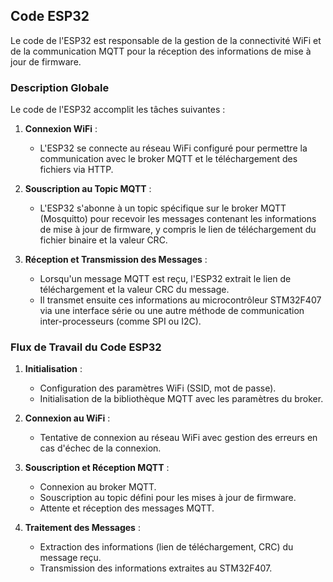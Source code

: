 ## Code ESP32

Le code de l'ESP32 est responsable de la gestion de la connectivité WiFi et de la communication MQTT pour la réception des informations de mise à jour de firmware. 

### Description Globale

Le code de l'ESP32 accomplit les tâches suivantes :

1. **Connexion WiFi** : 
   - L'ESP32 se connecte au réseau WiFi configuré pour permettre la communication avec le broker MQTT et le téléchargement des fichiers via HTTP.

2. **Souscription au Topic MQTT** :
   - L'ESP32 s'abonne à un topic spécifique sur le broker MQTT (Mosquitto) pour recevoir les messages contenant les informations de mise à jour de firmware, y compris le lien de téléchargement du fichier binaire et la valeur CRC.

3. **Réception et Transmission des Messages** :
   - Lorsqu'un message MQTT est reçu, l'ESP32 extrait le lien de téléchargement et la valeur CRC du message.
   - Il transmet ensuite ces informations au microcontrôleur STM32F407 via une interface série ou une autre méthode de communication inter-processeurs (comme SPI ou I2C).

### Flux de Travail du Code ESP32

1. **Initialisation** :
   - Configuration des paramètres WiFi (SSID, mot de passe).
   - Initialisation de la bibliothèque MQTT avec les paramètres du broker.

2. **Connexion au WiFi** :
   - Tentative de connexion au réseau WiFi avec gestion des erreurs en cas d'échec de la connexion.

3. **Souscription et Réception MQTT** :
   - Connexion au broker MQTT.
   - Souscription au topic défini pour les mises à jour de firmware.
   - Attente et réception des messages MQTT.

4. **Traitement des Messages** :
   - Extraction des informations (lien de téléchargement, CRC) du message reçu.
   - Transmission des informations extraites au STM32F407.
